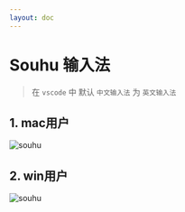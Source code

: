```yaml
---
layout: doc
---
```


# Souhu 输入法

  > 在 `vscode` 中 默认 `中文输入法` 为 `英文输入法`

## 1. mac用户

  ![souhu](/souhu_01.png)

## 2. win用户

  ![souhu](/souhu_02.png)